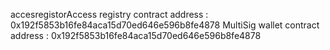 accesregistorAccess registry contract address : 0x192f5853b16fe84aca15d70ed646e596b8fe4878
MultiSig wallet contract address : 0x192f5853b16fe84aca15d70ed646e596b8fe4878
